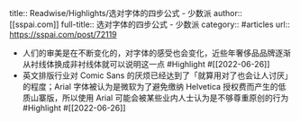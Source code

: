 title:: Readwise/Highlights/选对字体的四步公式 - 少数派
author:: [[sspai.com]]
full-title:: 选对字体的四步公式 - 少数派
category:: #articles
url:: https://sspai.com/post/72119

- 人们的审美是在不断变化的，对字体的感受也会变化，近些年奢侈品品牌逐渐从衬线体换成非衬线体就可以说明这一点 #Highlight #[[2022-06-26]]
- 英文排版行业对 Comic Sans 的厌烦已经达到了「就算用对了也会让人讨厌」的程度；Arial 字体被认为是微软为了避免缴纳 Helvetica 授权费而产生的低质山寨版，所以使用 Arial 可能会被某些业内人士认为是不够尊重原创的行为 #Highlight #[[2022-06-26]]